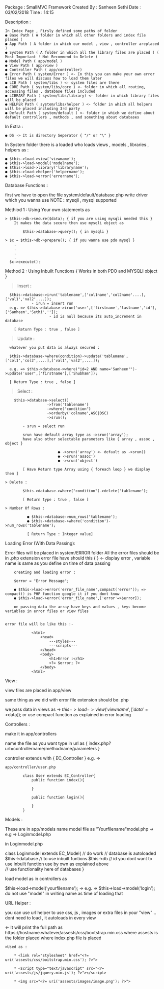 Package : SmallMVC Framework
Created By : Sanheen Sethi
Date : 03/02/2018
Time : 14:15

Description : 

	In Index Page , Firsly defined some paths of folder
	● Base Path ( A folder in which all other folders and index file placed )
	● App Path ( A folder in which our model , view , controller areplaced )
	● System Path ( A folder in which all the library files are placed ) ( Most Important ! Not Recommend to Delete )
	● Model Path ( app/model )
	● View Path ( app/view )
	● Controller Path ( app/controller)
	● Error Path ( system/Error ) <- In this you can make your own error files we will discuss how to load them later
	● LIB Path ( system/libs ) <- system files are there
	● CORE Path ( system/libs/core ) <- folder in which all routing, accessing files , database files included 
	● LIBRARY Path ( system/libs/library) <- folder in which library files will be placed
	● HELPER Path ( system/libs/helper ) <- folder in which all helpers will be placed including 3rd party
	● Default Path ( system/default ) <- folder in which we define about default controllers , methods , and something about databases
	
In Extra : 
	
	● DS -> It is directory Seperator { "/" or "\" }
	
In System folder there is a loaded who loads views , models , libraries , helpers as :

	● $this->load->view('viewname');
	● $this->load->model('modelname');
	● $this->load->library('libraryname');
	● $this->load->helper('helpername');
	● $this->load->error('errorname');
	
Database Functions : 

first we have to open the file system/default/database.php 
write driver which you wanna use 
NOTE : mysqli , mysql supported

Methiod 1 : Using Your own statements as 
	
	> $this->db->secure($data); { if you are using mysqli needed this }
		It makes the data secure then use mysqli object as 
			
			$this->database->query(); { in mysqli }
	
	> $c = $this->db->prepare(); { if you wanna use pdo mysql }
		.
		.
		.
		.
	  $c->execute();
	 
Method 2 : Using Inbuilt Functions { Works in both PDO and MYSQLI object }

   > Insert :
    
      $this->database->irun('tablename',['col1name','col2name'....],['val1','val2'....]);
      			- irun = insert run
      e.g. => $this->database->irun('user',['firstname','lastname','id'],['Sanheen','Sethi','']);
      					- id is null because its auto_increment in database
      
   		[ Return Type : true , false ]
   
   > Update :
     
      whatever you put data is always secured : 
     	
      $this->database->where(condition)->update('tablename',['col1','col2',....],['val1','val2',....]);
      
      e.g. => $this->database->where("id=2 AND name='Sanheen'")->update('user',['firstname'],['Shubham']);
	
   	  [ Return Type : true , false ]
   
   > Select : 
   		
   		$this->database->select()
   					   ->from('tablename')
   					   ->where("condition")
   					   ->orderby('colname',ASC|DSC)
   					   ->srun();
   			
   			- srun = select run
   			
   			srun have default array type as ->srun('array');
   			have also other selectable parameters like { array , assoc , object }
   							
   							● ->srun('array') <- default as ->srun()
   							● ->srun('assoc')
   							● ->srun('object')
   							
   			[ Have Return type Array using { foreach loop } we display them ]
   					
   	> Delete : 
   	
   			$this->database->where("condition")->delete('tablename');
   	
   	        [ Return type : true , false ]
   	        
   	> Number Of Rows :
   	
   	          ● $this->database->num_rows('tablename');
   	          ● $this->database->where('condition')->num_rows('tablename');
   	          
   	          [ Return Type : Integer value]
   	          
   	
Loading Error (With Data Passing): 
		
Error files will be placed in system/ERROR folder 
All the error files should be in .php extension
error file have should this 
                              {  <?= $error; ?>  } <- display error , variable name is same as you define on time of data passing

		creating and loading error : 
		
		$error = "Error Message";
		
		● $this->load->error('error_file_name',compact('error')); => compact() is PHP function google it if you dont know
		● $this->load->error('error_file_name',['error'=>$error]); 
		
		on passing data the array have keys and values , keys become variables in error files or view files
	
	
	error file will be like this :- 
				
				<html>
					<head>
						---styles---
						---scripts---
					</head>
					<body>
						<h1>Error :</h1>
						<?= $error; ?>
					</body>
				<html>
				
View : 
			
view files are placed in app/view

same thing as we did with error file 
extension should be .php

we pass data in views as -> $this->load->view('viewname',['data'=>$data]);
or use compact function as explained in error loading

Controllers : 

make it in app/controllers

name the file as you want
type in url as { index.php?url=controllername/methodname/parameters }

controller extends with { EC_Controller }
e.g. => 

	app/controller/user.php
	
			class User extends EC_Controller{
				public function index(){
					
				}
				
				public function login(){
					
				}
			}
			
Models : 

These are in app/models
name model file as "Yourfilename"model.php -> e.g => Loginmodel.php

in Loginmodel.php

class Loginmodel extends EC_Model{
	// do work 
	// database is autoloaded $this->database // to use inbuilt funtions 
							  $this->db // id you dont want to use inbuilt function use by own as explained above		
	// use functionality here of databases
}

load model as in controllers as 

$this->load->model('yourfilename'); -> e.g. => $this->load->model('login'); do not use "model" in writing name as time of loading that

URL Helper : 

you can use url helper to use css, js , images or extra files in your "view" .. dont need to load , it autoloads in every view

<?= uri(assests/css/bootstrap.min.css); ?> <- It will print the full path as https://hostname.whatever/assests/css/bootstrap.min.css where assests is the folder placed where index.php file is placed
	>Used as : 
		
		* <link rel="stylesheet" href="<?= uri('assests/css/boitstrap.min.css'); ?>">
		
		* <script type="text/javascript" src="<?= uri('assests/js/jquery.min.js'); ?>"></script>
		
		* <img src="<?= uri('assests/images/image.png'); ?>">